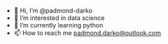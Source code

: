 - 👋 Hi, I’m @padmond-darko
- 👀 I’m interested in data science
- 🌱 I’m currently learning python
- 📫 How to reach me padmond.darko@outlook.com

<!---
padmond-darko/padmond-darko is a ✨ special ✨ repository because its `README.md` (this file) appears on your GitHub profile.
You can click the Preview link to take a look at your changes.
--->
